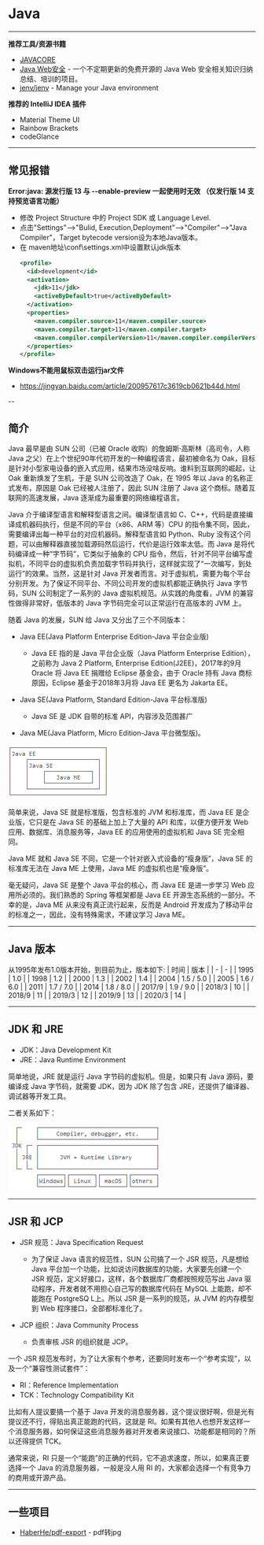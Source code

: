 # Java

---

**推荐工具/资源书籍**
- [JAVACORE](https://dunwu.github.io/javacore/)
- [Java Web安全](https://javasec.org/) - 一个不定期更新的免费开源的 Java Web 安全相关知识归纳总结、培训的项目。
- [jenv/jenv](https://github.com/jenv/jenv) - Manage your Java environment

**推荐的 IntelliJ IDEA 插件**
- Material Theme UI
- Rainbow Brackets
- codeGlance

---

## 常见报错

**Error:java: 源发行版 13 与 --enable-preview 一起使用时无效   （仅发行版 14 支持预览语言功能）**
* 修改 Project Structure 中的 Project SDK 或 Language Level.
* 点击"Settings"-->"Bulid, Execution,Deployment"-->"Compiler"-->"Java Compiler"，Target bytecode version设为本地Java版本。
* 在 maven地址\conf\settings.xml中设置默认jdk版本
    ```xml
    <profile>
      <id>development</id>
      <activation>
        <jdk>11</jdk>
        <activeByDefault>true</activeByDefault>
      </activation>
      <properties>
        <maven.compiler.source>11</maven.compiler.source>
        <maven.compiler.target>11</maven.compiler.target>
        <maven.compiler.compilerVersion>11</maven.compiler.compilerVersion>
      </properties>
    </profile>
    ```

**Windows不能用鼠标双击运行jar文件**
* https://jingyan.baidu.com/article/200957617c3619cb0621b44d.html

--

## 简介

Java 最早是由 SUN 公司（已被 Oracle 收购）的詹姆斯·高斯林（高司令，人称 Java 之父）在上个世纪90年代初开发的一种编程语言，最初被命名为 Oak，目标是针对小型家电设备的嵌入式应用，结果市场没啥反响。谁料到互联网的崛起，让 Oak 重新焕发了生机，于是 SUN 公司改造了 Oak，在 1995 年以 Java 的名称正式发布，原因是 Oak 已经被人注册了，因此 SUN 注册了 Java 这个商标。随着互联网的高速发展，Java 逐渐成为最重要的网络编程语言。

Java 介于编译型语言和解释型语言之间。编译型语言如 C、C++，代码是直接编译成机器码执行，但是不同的平台（x86、ARM 等）CPU 的指令集不同，因此，需要编译出每一种平台的对应机器码。解释型语言如 Python、Ruby 没有这个问题，可以由解释器直接加载源码然后运行，代价是运行效率太低。而 Java 是将代码编译成一种“字节码”，它类似于抽象的 CPU 指令，然后，针对不同平台编写虚拟机，不同平台的虚拟机负责加载字节码并执行，这样就实现了“一次编写，到处运行”的效果。当然，这是针对 Java 开发者而言。对于虚拟机，需要为每个平台分别开发。为了保证不同平台、不同公司开发的虚拟机都能正确执行 Java 字节码，SUN 公司制定了一系列的 Java 虚拟机规范。从实践的角度看，JVM 的兼容性做得非常好，低版本的 Java 字节码完全可以正常运行在高版本的 JVM 上。

随着 Java 的发展，SUN 给 Java 又分出了三个不同版本：
- Java EE(Java Platform Enterprise Edition-Java 平台企业版)
    - Java EE 指的是 Java 平台企业版（Java Platform Enterprise Edition），之前称为 Java 2 Platform, Enterprise Edition(J2EE)，2017年的9月 Oracle 将 Java EE 捐赠给 Eclipse 基金会，由于 Oracle 持有 Java 商标原因，Eclipse 基金于2018年3月将 Java EE 更名为 Jakarta EE。

- Java SE(Java Platform, Standard Edition-Java 平台标准版)
    - Java SE 是 JDK 自带的标准 API，内容涉及范围甚广

- Java ME(Java Platform, Micro Edition-Java 平台微型版)。

![](../../../assets/img/Develop/Java/1.png)

简单来说，Java SE 就是标准版，包含标准的 JVM 和标准库，而 Java EE 是企业版，它只是在 Java SE 的基础上加上了大量的 API 和库，以便方便开发 Web 应用、数据库、消息服务等，Java EE 的应用使用的虚拟机和 Java SE 完全相同。

Java ME 就和 Java SE 不同，它是一个针对嵌入式设备的“瘦身版”，Java SE 的标准库无法在 Java ME 上使用，Java ME 的虚拟机也是“瘦身版”。

毫无疑问，Java SE 是整个 Java 平台的核心，而 Java EE 是进一步学习 Web 应用所必须的。我们熟悉的 Spring 等框架都是 Java EE 开源生态系统的一部分。不幸的是，Java ME 从来没有真正流行起来，反而是 Android 开发成为了移动平台的标准之一，因此，没有特殊需求，不建议学习 Java ME。

---

## Java 版本

从1995年发布1.0版本开始，到目前为止，版本如下:
| 时间	    | 版本 |
| - | - |
| 1995	    | 1.0 |
| 1998	    | 1.2 |
| 2000	    | 1.3 |
| 2002	    | 1.4 |
| 2004	    | 1.5 / 5.0 |
| 2005	    | 1.6 / 6.0 |
| 2011	    | 1.7 / 7.0 |
| 2014	    | 1.8 / 8.0 |
| 2017/9	| 1.9 / 9.0 |
| 2018/3	| 10 |
| 2018/9	| 11 |
| 2019/3	| 12 |
| 2019/9	| 13 |
| 2020/3	| 14 |

---

## JDK 和 JRE

- JDK：Java Development Kit
- JRE：Java Runtime Environment

简单地说，JRE 就是运行 Java 字节码的虚拟机。但是，如果只有 Java 源码，要编译成 Java 字节码，就需要 JDK，因为 JDK 除了包含 JRE，还提供了编译器、调试器等开发工具。

二者关系如下：

![](../../../assets/img/Develop/Java/2.png)

---

## JSR 和 JCP

- JSR 规范：Java Specification Request
    - 为了保证 Java 语言的规范性，SUN 公司搞了一个 JSR 规范，凡是想给 Java 平台加一个功能，比如说访问数据库的功能，大家要先创建一个 JSR 规范，定义好接口，这样，各个数据库厂商都按照规范写出 Java 驱动程序，开发者就不用担心自己写的数据库代码在 MySQL 上能跑，却不能跑在 PostgreSQ L上。所以 JSR 是一系列的规范，从 JVM 的内存模型到 Web 程序接口，全部都标准化了。

- JCP 组织：Java Community Process
    - 负责审核 JSR 的组织就是 JCP。


一个 JSR 规范发布时，为了让大家有个参考，还要同时发布一个“参考实现”，以及一个“兼容性测试套件”：
- RI：Reference Implementation
- TCK：Technology Compatibility Kit

比如有人提议要搞一个基于 Java 开发的消息服务器，这个提议很好啊，但是光有提议还不行，得贴出真正能跑的代码，这就是 RI。如果有其他人也想开发这样一个消息服务器，如何保证这些消息服务器对开发者来说接口、功能都是相同的？所以还得提供 TCK。

通常来说，RI 只是一个“能跑”的正确的代码，它不追求速度，所以，如果真正要选择一个 Java 的消息服务器，一般是没人用 RI 的，大家都会选择一个有竞争力的商用或开源产品。

---

## 一些项目

- [HaberHe/pdf-export](https://github.com/HaberHe/pdf-export) - pdf转jpg
